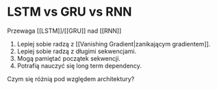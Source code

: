 # LSTM vs GRU vs RNN

Przewaga [[LSTM]]/[[GRU]] nad [[RNN]]

1. Lepiej sobie radzą z [[Vanishing Gradient|zanikającym gradientem]].
2. Lepiej sobie radzą z długimi sekwencjami.
3. Mogą pamiętać początek sekwencji.
4. Potrafią nauczyć się long term dependency.

Czym się różnią pod względem architektury?
